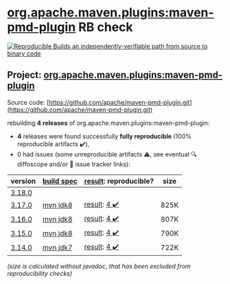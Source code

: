 [org.apache.maven.plugins:maven-pmd-plugin](https://search.maven.org/artifact/org.apache.maven.plugins/maven-pmd-plugin/) RB check
=======

[![Reproducible Builds](https://reproducible-builds.org/images/logos/rb.svg) an independently-verifiable path from source to binary code](https://reproducible-builds.org/)

## Project: [org.apache.maven.plugins:maven-pmd-plugin](https://search.maven.org/artifact/org.apache.maven.plugins/maven-pmd-plugin/)

Source code: [https://github.com/apache/maven-pmd-plugin.git](https://github.com/apache/maven-pmd-plugin.git)

rebuilding **4 releases** of org.apache.maven.plugins:maven-pmd-plugin:
- **4** releases were found successfully **fully reproducible** (100% reproducible artifacts :heavy_check_mark:),
- 0 had issues (some unreproducible artifacts :warning:, see eventual :mag: diffoscope and/or :memo: issue tracker links):

| version | [build spec](/BUILDSPEC.md) | [result](https://reproducible-builds.org/docs/jvm/): reproducible? | size |
| -- | --------- | ------ | -- |
| [3.18.0](https://search.maven.org/artifact/org.apache.maven.plugins/maven-pmd-plugin/3.18.0/pom) | | | |
| [3.17.0](https://search.maven.org/artifact/org.apache.maven.plugins/maven-pmd-plugin/3.17.0/pom) | [mvn jdk8](maven-pmd-plugin-3.17.0.buildspec) | [result](maven-pmd-plugin-3.17.0.buildinfo): [4 :heavy_check_mark: ](maven-pmd-plugin-3.17.0.buildcompare) | 825K |
| [3.16.0](https://search.maven.org/artifact/org.apache.maven.plugins/maven-pmd-plugin/3.16.0/pom) | [mvn jdk8](maven-pmd-plugin-3.16.0.buildspec) | [result](maven-pmd-plugin-3.16.0.buildinfo): [4 :heavy_check_mark: ](maven-pmd-plugin-3.16.0.buildcompare) | 807K |
| [3.15.0](https://search.maven.org/artifact/org.apache.maven.plugins/maven-pmd-plugin/3.15.0/pom) | [mvn jdk8](maven-pmd-plugin-3.15.0.buildspec) | [result](maven-pmd-plugin-3.15.0.buildinfo): [4 :heavy_check_mark: ](maven-pmd-plugin-3.15.0.buildcompare) | 790K |
| [3.14.0](https://search.maven.org/artifact/org.apache.maven.plugins/maven-pmd-plugin/3.14.0/pom) | [mvn jdk7](maven-pmd-plugin-3.14.0.buildspec) | [result](maven-pmd-plugin-3.14.0.buildinfo): [4 :heavy_check_mark: ](maven-pmd-plugin-3.14.0.buildcompare) | 722K |

<i>(size is calculated without javadoc, that has been excluded from reproducibility checks)</i>
